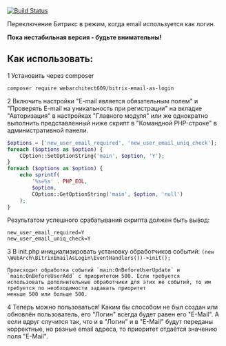 [![Build Status](https://travis-ci.org/webarchitect609/bitrix-email-as-login.svg?branch=master)](https://travis-ci.org/webarchitect609/bitrix-email-as-login)

Переключение Битрикс в режим, когда email используется как логин.

**Пока нестабильная версия - будьте внимательны!**

Как использовать: 
-----------------

1 Установить через composer 

`composer require webarchitect609/bitrix-email-as-login`

2 Включить настройки "E-mail является обязательным полем" и "Проверять E-mail на уникальность при регистрации" на 
вкладке "Авторизация" в настройках "Главного модуля" или же однократно выполнить представленный ниже скрипт в 
"Командной PHP-строке" в административной панели. 

```php
$options = ['new_user_email_required', 'new_user_email_uniq_check'];
foreach ($options as $option) {
    COption::SetOptionString('main', $option, 'Y');
}
foreach ($options as $option) {
    echo sprintf(
        '%s=%s' . PHP_EOL,
        $option,
        COption::GetOptionString('main', $option, 'null')
    );
}
```

Результатом успешного срабатывания скрипта должен быть вывод:
```
new_user_email_required=Y
new_user_email_uniq_check=Y
```

3 В init.php инициализировать установку обработчиков событий: 
`(new \WebArch\BitrixEmailAsLogin\EventHandlers())->init();`
    
    Происходит обработка событий `main:OnBeforeUserUpdate` и `main:OnBeforeUserAdd` c приоритетом 500. Если требуется
    использовать дополнительные обработчики для этих же событий, то им требуется по необходимости задавать приоритет
    меньше 500 или больше 500. 

4 Теперь можно пользоваться! Каким бы способом не был создан или обновлён пользователь, его "Логин" всегда будет
равен его "E-Mail". А если вдруг случится так, что и в "Логин" и в "E-Mail" будут переданы корректные, но разные email
адреса, то приоритет отдаётся значению поля "E-Mail".  
